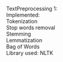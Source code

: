 TextPreprocessing 1: <br/>
  Implemented: <br/>
    Tokenization <br/>
    Stop words removal <br/>
    Stemming <br/>
    Lemmatization <br/>
    Bag of Words <br/>
  Library used: NLTK <br/>
